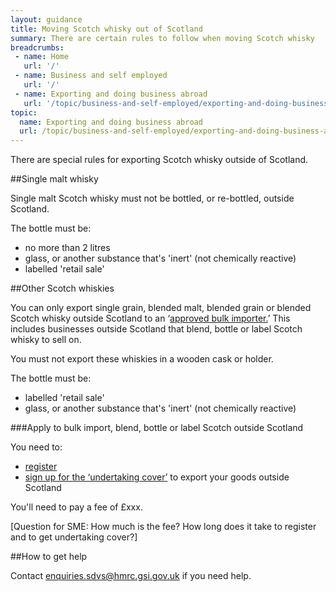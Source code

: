 ```yaml
---
layout: guidance
title: Moving Scotch whisky out of Scotland
summary: There are certain rules to follow when moving Scotch whisky
breadcrumbs:
 - name: Home
   url: '/'
 - name: Business and self employed
   url: '/'
 - name: Exporting and doing business abroad
   url: '/topic/business-and-self-employed/exporting-and-doing-business-abroad.html'  
topic:
  name: Exporting and doing business abroad
  url: /topic/business-and-self-employed/exporting-and-doing-business-abroad.html
---
```


There are special rules for exporting Scotch whisky outside of Scotland.

##Single malt whisky 

Single malt Scotch whisky must not be bottled, or re-bottled, outside Scotland.

The bottle must be:

- no more than 2 litres
- glass, or another substance that's 'inert' (not chemically reactive)
- labelled 'retail sale'

##Other Scotch whiskies

You can only export single grain, blended malt, blended grain or blended Scotch whisky outside Scotland to an ‘[approved bulk importer.](https://customs.hmrc.gov.uk/sdvlookup/showAllBulkImporter.action)’ This includes businesses outside Scotland that blend, bottle or label Scotch whisky to sell on.

You must not export these whiskies in a wooden cask or holder.

The bottle must be:

- labelled 'retail sale'
- glass, or another substance that's 'inert' (not chemically reactive)

###Apply to bulk import, blend, bottle or label Scotch outside Scotland

You need to:

* [register](http://www.hmrc.gov.uk/tools/spiritdrinksapplication/sdvbulkimporter.htm)
* [sign up for the ‘undertaking cover’](http://www.hmrc.gov.uk/tools/spiritdrinksapplication/sdvundertaking.htm) to export your goods outside Scotland

You'll need to pay a fee of £xxx. 


[Question for SME: How much is the fee? How long does it take to register and to get undertaking cover?]

##How to get help

Contact enquiries.sdvs@hmrc.gsi.gov.uk if you need help.


